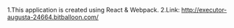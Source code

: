 1.This application is created using React & Webpack.
2.Link: http://executor-augusta-24664.bitballoon.com/
